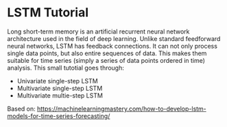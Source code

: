# LSTM Tutorial

Long short-term memory is an artificial recurrent neural network architecture used in the field of deep learning. Unlike standard feedforward neural networks, LSTM has feedback connections. It can not only process single data points, but also entire sequences of data. This makes them suitable for time series (simply a series of data points ordered in time) analysis. This small tutotial goes through:
 * Univariate single-step LSTM
 * Multivariate single-step LSTM
 * Multivariate multie-step LSTM

Based on:
https://machinelearningmastery.com/how-to-develop-lstm-models-for-time-series-forecasting/
